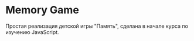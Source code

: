 # Memory Game

Простая реализация детской игры "Память", сделана в начале курса по изучению JavaScript.